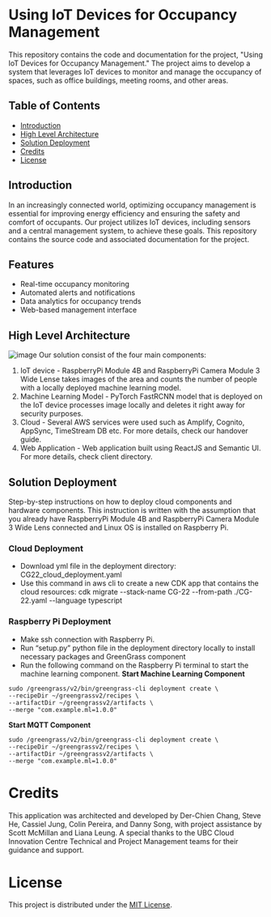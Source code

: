 # Using IoT Devices for Occupancy Management

This repository contains the code and documentation for the project, "Using IoT Devices for Occupancy Management." The project aims to develop a system that leverages IoT devices to monitor and manage the occupancy of spaces, such as office buildings, meeting rooms, and other areas.

## Table of Contents

- [Introduction](#introduction)
- [High Level Architecture](#high-level-architecture)
- [Solution Deployment](#solution-deployment)
- [Credits](#Credits)
- [License](#License)


## Introduction

In an increasingly connected world, optimizing occupancy management is essential for improving energy efficiency and ensuring the safety and comfort of occupants. Our project utilizes IoT devices, including sensors and a central management system, to achieve these goals. This repository contains the source code and associated documentation for the project.

## Features

- Real-time occupancy monitoring
- Automated alerts and notifications
- Data analytics for occupancy trends
- Web-based management interface

## High Level Architecture
![image](https://github.com/UBC-CIC/Room-Occupancy/assets/69894554/95911cc0-ad4c-4a14-a756-4a5a18e0df18)
Our solution consist of the four main components:
1. IoT device - RaspberryPi Module 4B and RaspberryPi Camera Module 3 Wide Lense takes images of the area and counts the number of people with a locally deployed machine learning model.
2. Machine Learning Model - PyTorch FastRCNN model that is deployed on the IoT device processes image locally and deletes it right away for security purposes.
3. Cloud - Several AWS services were used such as Amplify, Cognito, AppSync, TimeStream DB etc. For more details, check our handover guide.
4. Web Application - Web application built using ReactJS and Semantic UI. For more details, check client directory.

## Solution Deployment
Step-by-step instructions on how to deploy cloud components and hardware components. This instruction is written with the assumption that you already have RaspberryPi Module 4B and RaspberryPi Camera Module 3 Wide Lens connected and Linux OS is installed on Raspberry Pi.
### Cloud Deployment
- Download yml file in the deployment directory: CG22_cloud_deployment.yaml 
- Use this command in aws cli to create a new CDK app that contains the cloud resources:  cdk migrate --stack-name CG-22 --from-path ./CG-22.yaml --language typescript 
### Raspberry Pi Deployment
- Make ssh connection with Raspberry Pi.
- Run “setup.py” python file in the deployment directory locally to install necessary packages and GreenGrass component 
- Run the following command on the Raspberry Pi terminal to start the machine learning component. 
**Start Machine Learning Component**
```
sudo /greengrass/v2/bin/greengrass-cli deployment create \ 
--recipeDir ~/greengrassv2/recipes \ 
--artifactDir ~/greengrassv2/artifacts \ 
--merge "com.example.ml=1.0.0" 
```
**Start MQTT Component**
```
sudo /greengrass/v2/bin/greengrass-cli deployment create \ 
--recipeDir ~/greengrassv2/recipes \ 
--artifactDir ~/greengrassv2/artifacts \ 
--merge "com.example.ml=1.0.0" 
```

# Credits

This application was architected and developed by Der-Chien Chang, Steve He, Cassiel Jung, Colin Pereira, and Danny Song, with project assistance by Scott McMillan and Liana Leung. A special thanks to the UBC Cloud Innovation Centre Technical and Project Management teams for their guidance and support.
# License

This project is distributed under the [MIT License](LICENSE).
